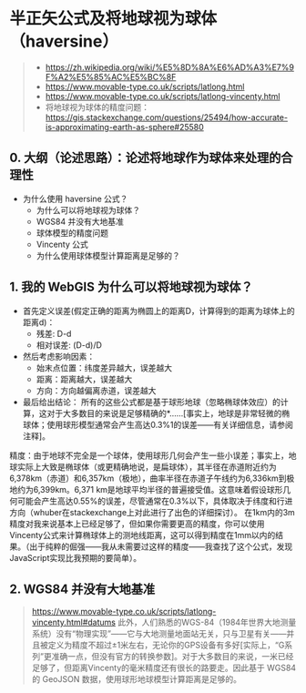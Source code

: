 # 半正矢公式及将地球视为球体（haversine）
> - https://zh.wikipedia.org/wiki/%E5%8D%8A%E6%AD%A3%E7%9F%A2%E5%85%AC%E5%BC%8F
> - https://www.movable-type.co.uk/scripts/latlong.html
> - https://www.movable-type.co.uk/scripts/latlong-vincenty.html
> - 将地球视为球体的精度问题：https://gis.stackexchange.com/questions/25494/how-accurate-is-approximating-earth-as-sphere#25580
## 0. 大纲（论述思路）：论述将地球作为球体来处理的合理性
- 为什么使用 haversine 公式？
  - 为什么可以将地球视为球体？
  - WGS84 并没有大地基准
  - 球体模型的精度问题
  - Vincenty 公式
  - 为什么使用球体模型计算距离是足够的？

## 1. 我的 WebGIS 为什么可以将地球视为球体？
- 首先定义误差(假定正确的距离为椭圆上的距离D，计算得到的距离为球体上的距离d)：
  - 残差: D-d
  - 相对误差: (D-d)/D 
- 然后考虑影响因素：
  - 始末点位置：纬度差异越大，误差越大
  - 距离：距离越大，误差越大
  - 方向：方向越偏离赤道，误差越大
- 最后给出结论：
所有的这些公式都是基于球形地球（忽略椭球体效应）的计算，这对于大多数目的来说是足够精确的*……[事实上，地球是非常轻微的椭球体；使用球形模型通常会产生高达0.3%1的误差——有关详细信息，请参阅注释]。

精度：由于地球不完全是一个球体，使用球形几何会产生一些小误差；事实上，地球实际上大致是椭球体（或更精确地说，是扁球体），其半径在赤道附近约为6,378km（赤道）和6,357km（极地），曲率半径在赤道子午线约为6,336km到极地约为6,399km。6,371 km是地球平均半径的普遍接受值。这意味着假设球形几何可能会产生高达0.55%的误差，尽管通常在0.3%以下，具体取决于纬度和行进方向（whuber在stackexchange上对此进行了出色的详细探讨）。
在1km内的3m精度对我来说基本上已经足够了，但如果你需要更高的精度，你可以使用Vincenty公式来计算椭球体上的测地线距离，这可以得到精度在1mm以内的结果。（出于纯粹的倔强——我从未需要过这样的精度——我查找了这个公式，发现JavaScript实现比我预期的要简单）。

## 2. WGS84 并没有大地基准
> https://www.movable-type.co.uk/scripts/latlong-vincenty.html#datums
此外，人们熟悉的WGS-84（1984年世界大地测量系统）没有“物理实现”——它与大地测量地面站无关，只与卫星有关——并且被定义为精度不超过±1米左右，无论你的GPS设备有多好[实际上，“G系列”更准确一点，但没有官方的转换参数]。对于大多数目的来说，一米已经足够了，但距离Vincenty的毫米精度还有很长的路要走。因此基于 WGS84 的 GeoJSON 数据，使用球形地球模型计算距离是足够的。

